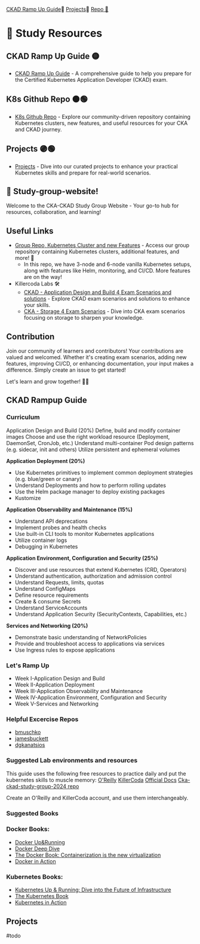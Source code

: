 [CKAD Ramp Up Guide](#rampup)🐍 [Projects](#projects)🦔 [Repo 📖](https://github.com/colossus06/cka-ckad-study-group-2024)


# 📘 Study Resources

## CKAD Ramp Up Guide 🟡 
- [CKAD Ramp Up Guide](#rampup) - A comprehensive guide to help you prepare for the Certified Kubernetes Application Developer (CKAD) exam.

## K8s Github Repo 🟠🟢
- [K8s Github Repo](https://github.com/colossus06/cka-ckad-study-group-2024/) - Explore our community-driven repository containing Kubernetes clusters, new features, and useful resources for your CKA and CKAD journey.

## Projects 🟣🟢
- [Projects](#projects) - Dive into our curated projects to enhance your practical Kubernetes skills and prepare for real-world scenarios.

## 🚀 Study-group-website!

Welcome to the CKA-CKAD Study Group Website - Your go-to hub for resources, collaboration, and learning!

## Useful Links
- [Group Repo, Kubernetes Cluster and new Features](https://github.com/colossus06/cka-ckad-study-group-2024) - Access our group repository containing Kubernetes clusters, additional features, and more! 🌟
    - In this repo, we have 3-node and 6-node vanilla Kubernetes setups, along with features like Helm, monitoring, and CI/CD. More features are on the way!
- Killercoda Labs 🛠️
    - [CKAD - Application Design and Build 4 Exam Scenarios and solutions](https://killercoda.com/kuberada/scenario/4-questions) - Explore CKAD exam scenarios and solutions to enhance your skills.
    - [CKA - Storage 4 Exam Scenarios](https://killercoda.com/kuberada/scenario/cka-4-questions) - Dive into CKA exam scenarios focusing on storage to sharpen your knowledge.

## Contribution
Join our community of learners and contributors! Your contributions are valued and welcomed. Whether it's creating exam scenarios, adding new features, improving CI/CD, or enhancing documentation, your input makes a difference. Simply create an issue to get started!

Let's learn and grow together! 🌱✨


## CKAD Rampup Guide <a id="rampup"></a>

### Curriculum


Application Design and Build (20%)
Define, build and modify container images
Choose and use the right workload resource (Deployment, DaemonSet, CronJob, etc.)
Understand multi-container Pod design patterns (e.g. sidecar, init and others)
Utilize persistent and ephemeral volumes
 
**Application Deployment (20%)**

- Use Kubernetes primitives to implement common deployment strategies (e.g. blue/green or canary)
- Understand Deployments and how to perform rolling updates
- Use the Helm package manager to deploy existing packages
- Kustomize
 
**Application Observability and Maintenance (15%)**

- Understand API deprecations
- Implement probes and health checks
- Use built-in CLI tools to monitor Kubernetes applications
- Utilize container logs
- Debugging in Kubernetes
 
**Application Environment, Configuration and Security (25%)**

- Discover and use resources that extend Kubernetes (CRD, Operators)
- Understand authentication, authorization and admission control
- Understand Requests, limits, quotas
- Understand ConfigMaps
- Define resource requirements
- Create & consume Secrets
- Understand ServiceAccounts
- Understand Application Security (SecurityContexts, Capabilities, etc.)
 
**Services and Networking (20%)**

- Demonstrate basic understanding of NetworkPolicies
- Provide and troubleshoot access to applications via services
- Use Ingress rules to expose applications


### Let's Ramp Up

* Week I-Application Design and Build
* Week II-Application Deployment
* Week III-Application Observability and Maintenance
* Week IV-Application Environment, Configuration and Security
* Week V-Services and Networking



### Helpful Excercise Repos


* [bmuschko](https://github.com/bmuschko/ckad-crash-course/tree/master/exercises)
* [jamesbuckett](https://github.com/jamesbuckett/ckad-questions)
* [dgkanatsios](https://github.com/dgkanatsios/CKAD-exercises)


### Suggested Lab environments and resources

This guide uses the following free resources to practice daily and put the kubernetes skills to muscle memory:
[O'Reilly](https://www.oreilly.com/)
[KillerCoda](https://killercoda.com/)
[Official Docs](https://kubernetes.io/)
[Cka-ckad-study-group-2024 repo](https://github.com/colossus06/cka-ckad-study-group-2024)

Create an O'Reilly and KillerCoda account, and use them interchangeably.


### Suggested Books


### Docker Books:
- [Docker Up&Running](https://www.amazon.com/Docker-Shipping-Reliable-Containers-Production/dp/1491917571)
- [Docker Deep Dive](https://www.amazon.com/Docker-Deep-Dive-Nigel-Poulton/dp/1521822808)
- [The Docker Book: Containerization is the new virtualization](https://www.amazon.com/Docker-Book-Containerization-new-virtualization-ebook/dp/B00LRROTI4)
- [Docker in Action](https://www.amazon.com/Docker-Action-Jeff-Nickoloff/dp/1633430235)

### Kubernetes Books:
- [Kubernetes Up & Running: Dive into the Future of Infrastructure](https://www.amazon.com/Kubernetes-Running-Dive-Future-Infrastructure/dp/1492046531)
- [The Kubernetes Book](https://www.amazon.com/Kubernetes-Book-Nigel-Poulton/dp/1521823634)
- [Kubernetes in Action](https://www.amazon.com/Kubernetes-Action-Marko-Luksa/dp/1617293725)


## Projects <a id="projects"></a>

#todo